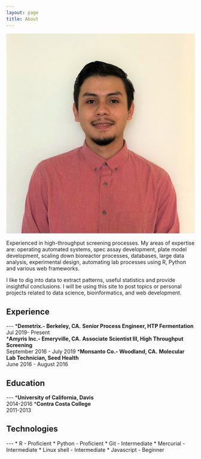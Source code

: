 ```yaml
---
layout: page
title: About
---
```

<head>
	<link rel="stylesheet" type="text/css" href="/css/aboutme.css"> 
</head>
<img class= "silvio_photo" src="/img/silvio_ortiz.jpg" />
<p>Experienced in high-throughput screening processes. My areas of expertise are: operating automated systems, spec assay development, plate model development, scaling down bioreactor processes, databases, large data analysis, experimental design, automating lab processes using R, Python and various web frameworks.</p>
<p> I like to dig into data to extract patterns, useful statistics and provide insightful conclusions.
 I will be using this site to post topics or personal projects related to data science, bioinformatics, and web development. </p>

<h2>Experience</h2>
---
*<b>Demetrix.- Berkeley, CA.</b>
  <b>Senior Process Engineer, HTP Fermentation</b>
    <div class = "resume_date">Jul 2019- Present</class>
</br>
*<b>Amyris Inc.- Emeryville, CA.</b>
  <b>Associate Scientist III,  High Throughput Screening</b>
    <div class = "resume_date">September 2016 - July 2019</class>
*<b>Monsanto Co.- Woodland, CA.</b>
  <b>Molecular Lab Technician, Seed Health</b>
    <div class = "resume_date">June 2016 - August 2016</class>

<h2>Education</h2>
---
*<b>University of California, Davis</b>
  <div class = "resume_date">2014-2016</class>
*<b>Contra Costa College</b>
  <div class = "resume_date">2011-2013</class>

<h2>Technologies</h2>
---
* R - Proficient 
* Python - Proficient
* Git - Intermediate
* Mercurial - Intermediate
* Linux shell - Intermediate
* Javascript - Beginner

